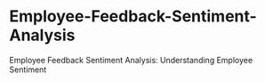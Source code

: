 # Employee-Feedback-Sentiment-Analysis
Employee Feedback Sentiment Analysis: Understanding Employee Sentiment
